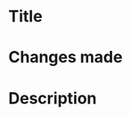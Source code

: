 # Title
<!-- The title of the PR -->

# Changes made
<!-- Changes made by this PR -->

# Description
<!-- Describe it in a bit detail -->